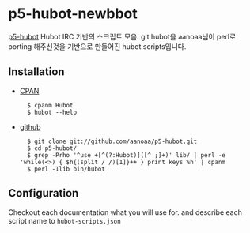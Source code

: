# p5-hubot-newbbot #

[p5-hubot](https://github.com/aanoaa/p5-hubot)
Hubot IRC 기반의 스크립트 모음.
git hubot을 aanoaa님이 perl로 porting 해주신것을 기반으로 만들어진 hubot scripts입니다.

## Installation ##

- [CPAN](http://search.cpan.org)

        $ cpanm Hubot
        $ hubot --help

- [github](https://github.com)

        $ git clone git://github.com/aanoaa/p5-hubot.git
        $ cd p5-hubot/
        $ grep -Prho '^use +[^(?:Hubot)]([^ ;]+)' lib/ | perl -e 'while(<>) { $h{(split / /)[1]}++ } print keys %h' | cpanm
        $ perl -Ilib bin/hubot

## Configuration ##

Checkout each documentation what you will use for.
and describe each script name to `hubot-scripts.json`


